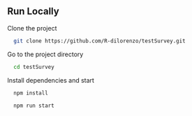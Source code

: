 ## Run Locally

Clone the project

```bash
  git clone https://github.com/R-dilorenzo/testSurvey.git
```

Go to the project directory

```bash
  cd testSurvey
```

Install dependencies and start

```bash
  npm install
  
  npm run start
```
